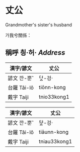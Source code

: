 # 丈公

Grandmother's sister's husband

가我兮關係：

## 稱呼 칑·허· _Address_

漢字/諺文 | 丈公
--- | ---
諺文 깐-뿐ˆ | 뎌ᇫ-겅·
台羅 Tâi-lô | tiōnn-kong
戴字 Taiji | tnio33kong1


漢字/諺文 | 丈公
--- | ---
諺文 깐-뿐ˆ | ᄃᆤᇫ-겅·
台羅 Tâi-lô | tiāunn-kong
戴字 Taiji | tniau33kong1


